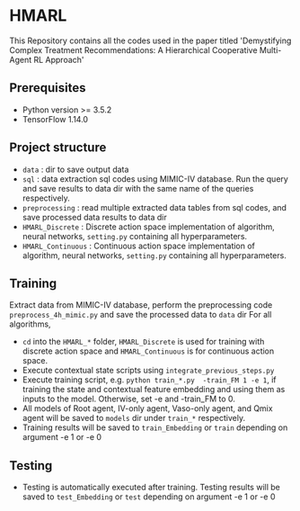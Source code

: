 # HMARL
This Repository contains all the codes used in the paper titled 'Demystifying Complex Treatment Recommendations: A Hierarchical Cooperative Multi-Agent RL Approach'

## Prerequisites

- Python version >= 3.5.2
- TensorFlow 1.14.0


## Project structure
- `data` : dir to save output data
- `sql` : data extraction sql codes using MIMIC-IV database. Run the query and save results to data dir with the same name of the queries respectively.
- `preprocessing` : read multiple extracted data tables from sql codes, and save processed data results to data dir
- `HMARL_Discrete` : Discrete action space implementation of algorithm, neural networks, `setting.py` containing all hyperparameters.
- `HMARL_Continuous` : Continuous action space implementation of algorithm, neural networks, `setting.py` containing all hyperparameters.

## Training
Extract data from MIMIC-IV database, perform the preprocessing code `preprocess_4h_mimic.py` and save the processed data to `data` dir
For all algorithms, 
- `cd` into the `HMARL_*` folder, `HMARL_Discrete` is used for training with discrete action space and `HMARL_Continuous` is for continuous action space.
- Execute contextual state scripts using `integrate_previous_steps.py`
- Execute training script, e.g. `python train_*.py  -train_FM 1 -e 1`, if training the state and contextual feature embedding and using them as inputs to the model. Otherwise, set -e and -train_FM to 0.
- All models of Root agent, IV-only agent, Vaso-only agent, and Qmix agent will be saved to `models` dir under `train_*` respectively.
- Training results will be saved to `train_Embedding` or `train` depending on argument -e 1 or -e 0
## Testing
- Testing is automatically executed after training. Testing results will be saved to `test_Embedding` or `test` depending on argument -e 1 or -e 0
